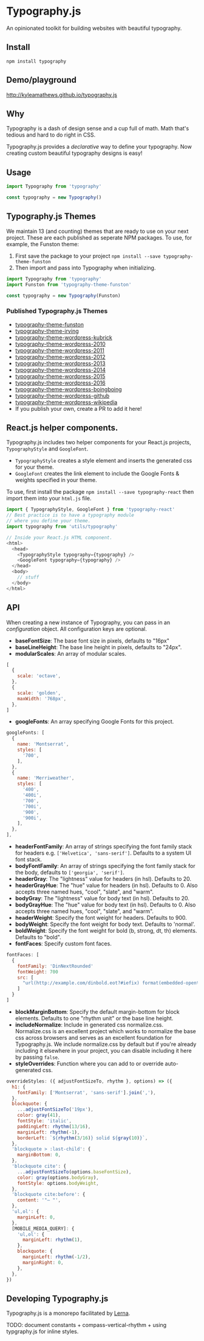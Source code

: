 # Typography.js
An opinionated toolkit for building websites with beautiful typography.

## Install
`npm install typography`

## Demo/playground
http://kyleamathews.github.io/typography.js

## Why
Typography is a dash of design sense and a cup full of math. Math that's
tedious and hard to do right in CSS.

Typography.js provides a *declarative* way to define your typography. Now creating custom beautiful typography designs is easy!

## Usage
```javascript
import Typography from 'typography'

const typography = new Typography()
```

## Typography.js Themes
We maintain 13 (and counting) themes that are ready to use on your next
project. These are each published as seperate NPM packages. To use, for
example, the Funston theme:

1. First save the package to your project `npm install --save
   typography-theme-funston`
2. Then import and pass into Typography when initializing.

```javascript
import Typography from 'typography'
import Funston from 'typography-theme-funston'

const typography = new Typography(Funston)
```

### Published Typography.js Themes
* [typography-theme-funston](https://github.com/KyleAMathews/typography.js/blob/master/packages/typography-theme-funston/src/index.js)
* [typography-theme-irving](https://github.com/KyleAMathews/typography.js/blob/master/packages/typography-theme-irving/src/index.js)
* [typography-theme-wordpress-kubrick](https://github.com/KyleAMathews/typography.js/blob/master/packages/typography-theme-wordpress-kubrick/src/index.js)
* [typography-theme-wordpress-2010](https://github.com/KyleAMathews/typography.js/blob/master/packages/typography-theme-wordpress-2010/src/index.js)
* [typography-theme-wordpress-2011](https://github.com/KyleAMathews/typography.js/blob/master/packages/typography-theme-wordpress-2011/src/index.js)
* [typography-theme-wordpress-2012](https://github.com/KyleAMathews/typography.js/blob/master/packages/typography-theme-wordpress-2012/src/index.js)
* [typography-theme-wordpress-2013](https://github.com/KyleAMathews/typography.js/blob/master/packages/typography-theme-wordpress-2013/src/index.js)
* [typography-theme-wordpress-2014](https://github.com/KyleAMathews/typography.js/blob/master/packages/typography-theme-wordpress-2014/src/index.js)
* [typography-theme-wordpress-2015](https://github.com/KyleAMathews/typography.js/blob/master/packages/typography-theme-wordpress-2015/src/index.js)
* [typography-theme-wordpress-2016](https://github.com/KyleAMathews/typography.js/blob/master/packages/typography-theme-wordpress-2016/src/index.js)
* [typography-theme-wordpress-boingboing](https://github.com/KyleAMathews/typography.js/blob/master/packages/typography-theme-boingboing/src/index.js)
* [typography-theme-wordpress-github](https://github.com/KyleAMathews/typography.js/blob/master/packages/typography-theme-github/src/index.js)
* [typography-theme-wordpress-wikipedia](https://github.com/KyleAMathews/typography.js/blob/master/packages/typography-theme-wikipedia/src/index.js)
* If you publish your own, create a PR to add it here!

## React.js helper components.
Typography.js includes two helper components for your React.js projects, `TypographyStyle` and `GoogleFont`.

* `TypographyStyle` creates a style element and inserts the generated css for your theme.
* `GoogleFont` creates the link element to include the Google Fonts &
  weights specified in your theme.

To use, first install the package `npm install --save typography-react` then import them into your `html.js` file.

```javascript
import { TypographyStyle, GoogleFont } from 'typography-react'
// Best practice is to have a typography module
// where you define your theme.
import typography from 'utils/typography'

// Inside your React.js HTML component.
<html>
  <head>
    <TypographyStyle typography={typography} />
    <GoogleFont typography={typography} />
  </head>
  <body>
    // stuff
  </body>
</html>
```

## API
When creating a new instance of Typography, you can pass in an *configuration* object. All configuration keys are optional.

* **baseFontSize**: The base font size in pixels, defaults to "16px"
* **baseLineHeight**: The base line height in pixels, defaults to "24px".
* **modularScales**: An array of modular scales.
```javascript
[
  {
    scale: 'octave',
  },
  {
    scale: 'golden',
    maxWidth: '768px',
  },
]
```
* **googleFonts**: An array specifying Google Fonts for this project.
```javascript
googleFonts: [
  {
    name: 'Montserrat',
    styles: [
      '700',
    ],
  },
  {
    name: 'Merriweather',
    styles: [
      '400',
      '400i',
      '700',
      '700i',
      '900',
      '900i',
    ],
  },
],
```
* **headerFontFamily**: An array of strings specifying the font family stack for headers e.g. `['Helvetica', 'sans-serif']`. Defaults to a system UI font stack.
* **bodyFontFamily**: An array of strings specifying the font family stack for the body, defaults to `['georgia', 'serif']`.
* **headerGray**: The "lightness" value for headers (in hsl). Defaults to 20.
* **headerGrayHue**: The "hue" value for headers (in hsl). Defaults to 0. Also accepts three named hues, "cool", "slate", and "warm".
* **bodyGray**: The "lightness" value for body text (in hsl). Defaults to 20.
* **bodyGrayHue**: The "hue" value for body text (in hsl). Defaults to 0. Also accepts three named hues, "cool", "slate", and "warm".
* **headerWeight**: Specify the font weight for headers. Defaults to 900.
* **bodyWeight**: Specify the font weight for body text. Defaults to 'normal'.
* **boldWeight**: Specify the font weight for bold (b, strong, dt, th) elements. Defaults to "bold".
* **fontFaces**: Specify custom font faces.
```javascript
fontFaces: [
  {
    fontFamily: 'DinNextRounded'
    fontWeight: 700
    src: [
      "url(http://example.com/dinbold.eot?#iefix) format(embedded-opentype),url(http://example.com/dinbold.woff) format(woff),url(http://example.com/dinbold.ttf) format(truetype),url(http://example.com/dinbold.svg) format(svg)"
    ]
  }
]
```
* **blockMarginBottom**: Specify the default margin-bottom for block elements. Defaults to one "rhythm unit" or the base line height.
* **includeNormalize**: Include in generated css normalize.css. Normalize.css is an excellent project which works to normalize the base css across browsers and serves as an excellent foundation for Typography.js. We include normalize.css by default but if you're already including it elsewhere in your project, you can disable including it here by passing `false`.
* **styleOverrides**: Function where you can add to or override
  auto-generated css.

```javascript
overrideStyles: ({ adjustFontSizeTo, rhythm }, options) => ({
  h1: {
    fontFamily: ['Montserrat', 'sans-serif'].join(','),
  },
  blockquote: {
    ...adjustFontSizeTo('19px'),
    color: gray(41),
    fontStyle: 'italic',
    paddingLeft: rhythm(13/16),
    marginLeft: rhythm(-1),
    borderLeft: `${rhythm(3/16)} solid ${gray(10)}`,
  },
  'blockquote > :last-child': {
    marginBottom: 0,
  },
  'blockquote cite': {
    ...adjustFontSizeTo(options.baseFontSize),
    color: gray(options.bodyGray),
    fontStyle: options.bodyWeight,
  },
  'blockquote cite:before': {
    content: '"— "',
  },
  'ul,ol': {
    marginLeft: 0,
  },
  [MOBILE_MEDIA_QUERY]: {
    'ul,ol': {
      marginLeft: rhythm(1),
    },
    blockquote: {
      marginLeft: rhythm(-1/2),
      marginRight: 0,
    },
  },
})
```

## Developing Typography.js
Typography.js is a monorepo facilitated by
[Lerna](https://github.com/lerna/lerna).

TODO: document constants + compass-vertical-rhythm + using
typgraphy.js for inline styles.
